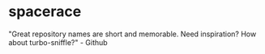 # spacerace
"Great repository names are short and memorable. Need inspiration? How about turbo-sniffle?" - Github
